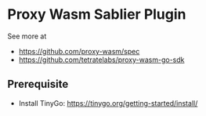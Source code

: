 # Proxy Wasm Sablier Plugin

See more at
- https://github.com/proxy-wasm/spec
- https://github.com/tetratelabs/proxy-wasm-go-sdk

## Prerequisite

- Install TinyGo: https://tinygo.org/getting-started/install/